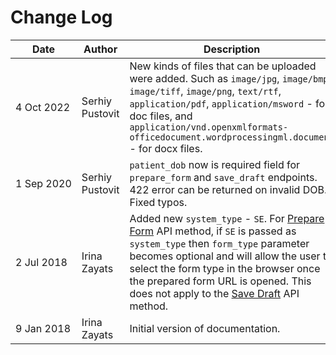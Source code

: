# Change Log

Date | Author | Description
---- | ------ | ------------
<nobr>4 Oct 2022</nobr> | Serhiy Pustovit | New kinds of files that can be uploaded were added. Such as `image/jpg`, `image/bmp`, `image/tiff`, `image/png`, `text/rtf`, `application/pdf`, `application/msword` - for doc files, and `application/vnd.openxmlformats-officedocument.wordprocessingml.document` - for docx files.
<nobr>1 Sep 2020</nobr> | Serhiy Pustovit | `patient_dob` now is required field for `prepare_form` and `save_draft` endpoints. 422 error can be returned on invalid DOB. Fixed typos.
<nobr>2 Jul 2018</nobr> | Irina Zayats | Added new `system_type` - `SE`. For [Prepare Form](#prepare-form) API method, if `SE` is passed as `system_type` then `form_type` parameter becomes optional and will allow the user to select the form type in the browser once the prepared form URL is opened. This does not apply to the [Save Draft](#save-draft) API method.
<nobr>9 Jan 2018</nobr> | Irina Zayats | Initial version of documentation.